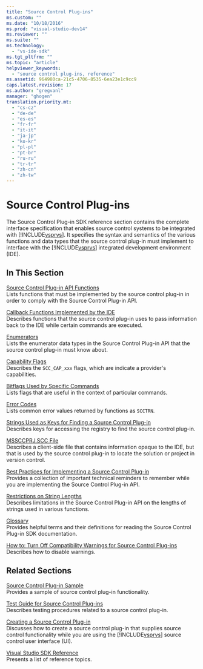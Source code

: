 ```yaml
---
title: "Source Control Plug-ins"
ms.custom: ""
ms.date: "10/18/2016"
ms.prod: "visual-studio-dev14"
ms.reviewer: ""
ms.suite: ""
ms.technology: 
  - "vs-ide-sdk"
ms.tgt_pltfrm: ""
ms.topic: "article"
helpviewer_keywords: 
  - "source control plug-ins, reference"
ms.assetid: 964980ca-21c5-4706-8535-6ea23e1c9cc9
caps.latest.revision: 17
ms.author: "gregvanl"
manager: "ghogen"
translation.priority.mt: 
  - "cs-cz"
  - "de-de"
  - "es-es"
  - "fr-fr"
  - "it-it"
  - "ja-jp"
  - "ko-kr"
  - "pl-pl"
  - "pt-br"
  - "ru-ru"
  - "tr-tr"
  - "zh-cn"
  - "zh-tw"
---
```

# Source Control Plug-ins
The Source Control Plug-in SDK reference section contains the complete interface specification that enables source control systems to be integrated with [!INCLUDE[vsprvs](../codequality/includes/vsprvs_md.md)]. It specifies the syntax and semantics of the various functions and data types that the source control plug-in must implement to interface with the [!INCLUDE[vsprvs](../codequality/includes/vsprvs_md.md)] integrated development environment (IDE).  
  
## In This Section  
 [Source Control Plug-in API Functions](../extensibility/source-control-plug-in-api-functions.md)  
 Lists functions that must be implemented by the source control plug-in in order to comply with the Source Control Plug-in API.  
  
 [Callback Functions Implemented by the IDE](../extensibility/callback-functions-implemented-by-the-ide.md)  
 Describes functions that the source control plug-in uses to pass information back to the IDE while certain commands are executed.  
  
 [Enumerators](../extensibility/enumerators.md)  
 Lists the enumerator data types in the Source Control Plug-in API that the source control plug-in must know about.  
  
 [Capability Flags](../extensibility/capability-flags.md)  
 Describes the `SCC_CAP_xxx` flags, which are indicate a provider's capabilities.  
  
 [Bitflags Used by Specific Commands](../extensibility/bitflags-used-by-specific-commands.md)  
 Lists flags that are useful in the context of particular commands.  
  
 [Error Codes](../extensibility/error-codes.md)  
 Lists common error values returned by functions as `SCCTRN`.  
  
 [Strings Used as Keys for Finding a Source Control Plug-in](../extensibility/strings-used-as-keys-for-finding-a-source-control-plug-in.md)  
 Describes keys for accessing the registry to find the source control plug-in.  
  
 [MSSCCPRJ.SCC File](../extensibility/mssccprj.scc-file.md)  
 Describes a client-side file that contains information opaque to the IDE, but that is used by the source control plug-in to locate the solution or project in version control.  
  
 [Best Practices for Implementing a Source Control Plug-in](../extensibility/best-practices-for-implementing-a-source-control-plug-in.md)  
 Provides a collection of important technical reminders to remember while you are implementing the Source Control Plug-in API.  
  
 [Restrictions on String Lengths](../extensibility/restrictions-on-string-lengths.md)  
 Describes limitations in the Source Control Plug-in API on the lengths of strings used in various functions.  
  
 [Glossary](../extensibility/source-control-plug-in-glossary.md)  
 Provides helpful terms and their definitions for reading the Source Control Plug-in SDK documentation.  
  
 [How to: Turn Off Compatibility Warnings for Source Control Plug-ins](../extensibility/how-to--turn-off-compatibility-warnings-for-source-control-plug-ins.md)  
 Describes how to disable warnings.  
  
## Related Sections  
 [Source Control Plug-in Sample](http://msdn.microsoft.com/en-us/61de7d2b-71db-451e-8e3e-d41b11c7a4ca)  
 Provides a sample of source control plug-in functionality.  
  
 [Test Guide for Source Control Plug-ins](../extensibility/test-guide-for-source-control-plug-ins.md)  
 Describes testing procedures related to a source control plug-in.  
  
 [Creating a Source Control Plug-in](../extensibility/creating-a-source-control-plug-in.md)  
 Discusses how to create a source control plug-in that supplies source control functionality while you are using the [!INCLUDE[vsprvs](../codequality/includes/vsprvs_md.md)] source control user interface (UI).  
  
 [Visual Studio SDK Reference](../extensibility/visual-studio-sdk-reference.md)  
 Presents a list of reference topics.